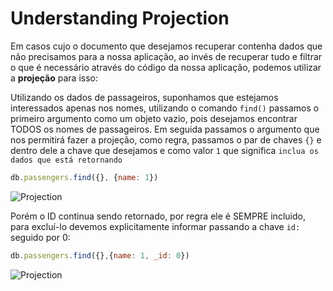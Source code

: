 # Understanding Projection
Em casos cujo o documento que desejamos recuperar contenha dados que não precisamos para a nossa aplicação, ao invés de recuperar tudo e filtrar o que é necessário através do código da nossa aplicação, podemos utilizar a **projeção** para isso:

Utilizando os dados de passageiros, suponhamos que estejamos interessados apenas nos nomes, utilizando o comando `find()` passamos o primeiro argumento como um objeto vazio, pois desejamos encontrar TODOS os nomes de passageiros. Em seguida passamos o argumento que nos permitirá fazer a projeção, como regra, passamos o par de chaves `{}` e dentro dele a chave que desejamos e como valor `1` que significa `inclua os dados que está retornando`

```javascript
db.passengers.find({}, {name: 1})
```

![Projection](07.projection.png)

Porém o ID continua sendo retornado, por regra ele é SEMPRE incluido, para excluí-lo devemos explicitamente informar passando a chave `id:` seguido por 0:

```javascript
db.passengers.find({},{name: 1, _id: 0})
```

![Projection](08.projection.png)


